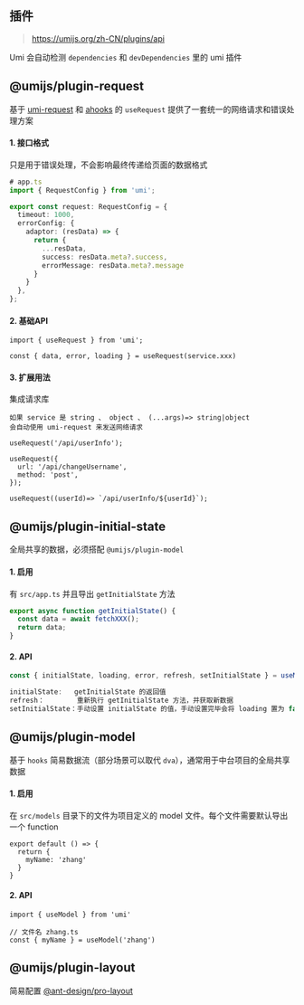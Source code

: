 ## 插件

> https://umijs.org/zh-CN/plugins/api

Umi 会自动检测 `dependencies` 和 `devDependencies` 里的 umi 插件

## @umijs/plugin-request

基于 [umi-request](https://github.com/umijs/umi-request) 和 [ahooks](http://ahooks.js.org/hooks) 的 `useRequest` 提供了一套统一的网络请求和错误处理方案

#### 1. 接口格式

只是用于错误处理，不会影响最终传递给页面的数据格式

```typescript
# app.ts
import { RequestConfig } from 'umi';

export const request: RequestConfig = {
  timeout: 1000,
  errorConfig: {
    adaptor: (resData) => {
      return {
        ...resData,
        success: resData.meta?.success,
        errorMessage: resData.meta?.message
      }
    }
  },
};
```

#### 2. 基础API

```
import { useRequest } from 'umi';

const { data, error, loading } = useRequest(service.xxx)
```

#### 3. 扩展用法

集成请求库

```
如果 service 是 string 、 object 、 (...args)=> string|object
会自动使用 umi-request 来发送网络请求

useRequest('/api/userInfo');

useRequest({
  url: '/api/changeUsername',
  method: 'post',
});

useRequest((userId)=> `/api/userInfo/${userId}`);
```



## @umijs/plugin-initial-state

全局共享的数据，必须搭配 `@umijs/plugin-model`

#### 1. 启用

有 `src/app.ts` 并且导出 `getInitialState` 方法

```typescript
export async function getInitialState() {
  const data = await fetchXXX();
  return data;
}
```

#### 2. API

```jsx
const { initialState, loading, error, refresh, setInitialState } = useModel('@@initialState')

initialState:	getInitialState 的返回值
refresh：		重新执行 getInitialState 方法，并获取新数据
setInitialState：手动设置 initialState 的值，手动设置完毕会将 loading 置为 false.
```



## @umijs/plugin-model

基于 `hooks` 简易数据流（部分场景可以取代 `dva`），通常用于中台项目的全局共享数据

#### 1. 启用

在 `src/models` 目录下的文件为项目定义的 model 文件。每个文件需要默认导出一个 function

```
export default () => {
  return {
    myName: 'zhang'
  }
}
```

#### 2. API

```
import { useModel } from 'umi'

// 文件名 zhang.ts
const { myName } = useModel('zhang')
```





## @umijs/plugin-layout

简易配置 [@ant-design/pro-layout](https://www.npmjs.com/package/@ant-design/pro-layout)